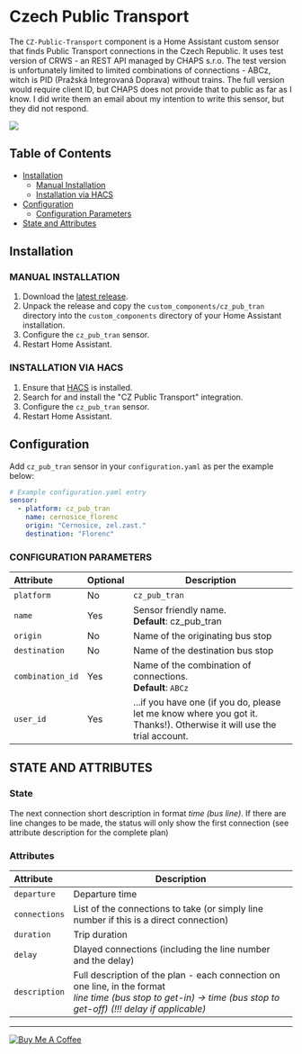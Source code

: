 # Czech Public Transport

The `CZ-Public-Transport` component is a Home Assistant custom sensor that finds Public Transport connections in the Czech Republic. It uses test version of CRWS - an REST API managed by CHAPS s.r.o. The test version is unfortunately limited to limited combinations of connections - ABCz, witch is PID (Pražská Integrovaná Doprava) without trains. The full version would require client ID, but CHAPS does not provide that to public as far as I know. I did write them an email about my intention to write this sensor, but they did not respond. 

<img src="https://github.com/bruxy70/CZ-Public-Transport/blob/master/images/connection.png">

## Table of Contents
* [Installation](#installation)
  + [Manual Installation](#manual-installation)
  + [Installation via HACS](#installation-via-hacs)
* [Configuration](#configuration)
  + [Configuration Parameters](#configuration-parameters)
* [State and Attributes](#state-and-attributes)

## Installation

### MANUAL INSTALLATION
1. Download the
   [latest release](https://github.com/bruxy70/CZ-Public-Transport/releases/latest).
2. Unpack the release and copy the `custom_components/cz_pub_tran` directory
   into the `custom_components` directory of your Home Assistant
   installation.
3. Configure the `cz_pub_tran` sensor.
4. Restart Home Assistant.

### INSTALLATION VIA HACS
1. Ensure that [HACS](https://custom-components.github.io/hacs/) is installed.
2. Search for and install the "CZ Public Transport" integration.
3. Configure the `cz_pub_tran` sensor.
4. Restart Home Assistant.

## Configuration
Add `cz_pub_tran` sensor in your `configuration.yaml` as per the example below:
```yaml
# Example configuration.yaml entry
sensor:
  - platform: cz_pub_tran
    name: cernosice_florenc
    origin: "Cernosice, zel.zast."
    destination: "Florenc"
```

### CONFIGURATION PARAMETERS
| Attribute | Optional | Description
|:---------|-----------|-----------
| `platform` | No | `cz_pub_tran`
| `name` | Yes | Sensor friendly name.<br/>**Default**: cz_pub_tran
| `origin` | No | Name of the originating bus stop
| `destination` | No | Name of the destination bus stop
| `combination_id` | Yes | Name of the combination of connections.<br/>**Default**: `ABCz`
| `user_id` | Yes | ...if you have one (if you do, please let me know where you got it. Thanks!). Otherwise it will use the trial account. 

## STATE AND ATTRIBUTES
### State
The next connection short description in format *time (bus line)*. If there are line changes to be made, the status will only show the first connection (see attribute description for the complete plan)

### Attributes
| Attribute | Description
|:---------|-----------
| `departure` | Departure time
| `connections` | List of the connections to take (or simply line number if this is a direct connection)
| `duration` | Trip duration
| `delay` | Dlayed connections (including the line number and the delay)
| `description` | Full description of the plan - each connection on one line, in the format<br/>*line time (bus stop to get-in) -> time (bus stop to get-off)   (!!! delay if applicable)*

---
<a href="https://www.buymeacoffee.com/3nXx0bJDP" target="_blank"><img src="https://www.buymeacoffee.com/assets/img/custom_images/white_img.png" alt="Buy Me A Coffee" style="height: auto !important;width: auto !important;" ></a>
